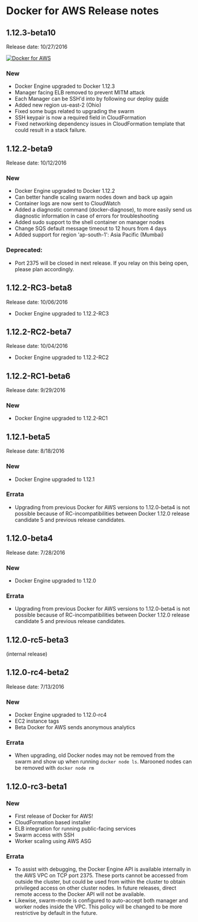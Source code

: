 <!--[metadata]>
+++
aliases = [
"/aws-release-notes/"
]
title = "Docker for AWS Release notes"
description = "Docker for AWS Release notes"
keywords = ["iaas, aws"]
[menu.main]
identifier="aws-release-notes"
parent = "docs-aws"
name = "Release Notes"
weight="400"
+++
<![end-metadata]-->

# Docker for AWS Release notes

## 1.12.3-beta10

Release date: 10/27/2016

<a href="https://console.aws.amazon.com/cloudformation/home#/stacks/new?stackName=Docker&templateURL=https://docker-for-aws.s3.amazonaws.com/aws/beta/aws-v1.12.3-beta10.json" data-rel="Beta-10" target="_blank" id="aws-deploy">![Docker for AWS](https://gallery.mailchimp.com/761fa9756d4209ea04a811254/images/da458f6b-3c2c-414b-9f3e-e5819ad3761b.png)</a>

### New

- Docker Engine upgraded to Docker 1.12.3
- Manager facing ELB removed to prevent MITM attack
- Each Manager can be SSH'd into by following our deploy [guide](../deploy)
- Added new region us-east-2 (Ohio)
- Fixed some bugs related to upgrading the swarm
- SSH keypair is now a required field in CloudFormation
- Fixed networking dependency issues in CloudFormation template that could result in a stack failure.

## 1.12.2-beta9

Release date: 10/12/2016

### New

- Docker Engine upgraded to Docker 1.12.2
- Can better handle scaling swarm nodes down and back up again
- Container logs are now sent to CloudWatch
- Added a diagnostic command (docker-diagnose), to more easily send us diagnostic information in case of errors for troubleshooting
- Added sudo support to the shell container on manager nodes
- Change SQS default message timeout to 12 hours from 4 days
- Added support for region 'ap-south-1': Asia Pacific (Mumbai)

### Deprecated:
- Port 2375 will be closed in next release. If you relay on this being open, please plan accordingly.

## 1.12.2-RC3-beta8

Release date: 10/06/2016

 * Docker Engine upgraded to 1.12.2-RC3

## 1.12.2-RC2-beta7

Release date: 10/04/2016

 * Docker Engine upgraded to 1.12.2-RC2

## 1.12.2-RC1-beta6

Release date: 9/29/2016

### New

 * Docker Engine upgraded to 1.12.2-RC1


## 1.12.1-beta5

Release date: 8/18/2016

### New

 * Docker Engine upgraded to 1.12.1

### Errata

 * Upgrading from previous Docker for AWS versions to 1.12.0-beta4 is not possible because of RC-incompatibilities between Docker 1.12.0 release candidate 5 and previous release candidates.

## 1.12.0-beta4

Release date: 7/28/2016

### New

 * Docker Engine upgraded to 1.12.0

### Errata

 * Upgrading from previous Docker for AWS versions to 1.12.0-beta4 is not possible because of RC-incompatibilities between Docker 1.12.0 release candidate 5 and previous release candidates.

## 1.12.0-rc5-beta3

(internal release)

## 1.12.0-rc4-beta2

Release date: 7/13/2016

### New

 * Docker Engine upgraded to 1.12.0-rc4
 * EC2 instance tags
 * Beta Docker for AWS sends anonymous analytics

### Errata
 * When upgrading, old Docker nodes may not be removed from the swarm and show up when running `docker node ls`. Marooned nodes can be removed with `docker node rm`

## 1.12.0-rc3-beta1

### New

 * First release of Docker for AWS!
 * CloudFormation based installer
 * ELB integration for running public-facing services
 * Swarm access with SSH
 * Worker scaling using AWS ASG

### Errata

 * To assist with debugging, the Docker Engine API is available internally in the AWS VPC on TCP port 2375. These ports cannot be accessed from outside the cluster, but could be used from within the cluster to obtain privileged access on other cluster nodes. In future releases, direct remote access to the Docker API will not be available.
 * Likewise, swarm-mode is configured to auto-accept both manager and worker nodes inside the VPC. This policy will be changed to be more restrictive by default in the future.
